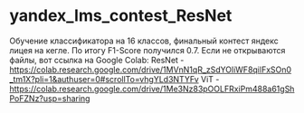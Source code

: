 # yandex_lms_contest_ResNet
Обучение классификатора на 16 классов, финальный контест яндекс лицея на кегле.
По итогу F1-Score получился 0.7.
Если не открываются файлы, вот ссылка на Google Colab:
ResNet - https://colab.research.google.com/drive/1MVnN1qR_zSdYOliWF8qilFxSOn0_tm1X?pli=1&authuser=0#scrollTo=vhgYLd3NTYFv
ViT - https://colab.research.google.com/drive/1Me3Nz83pOOLFRxiPm488a61gShPoFZNz?usp=sharing
